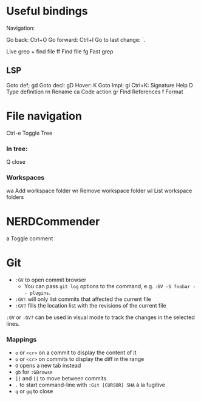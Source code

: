 # Useful bindings

Navigation:

Go back: Ctrl+O 
Go forward: Ctrl+I
Go to last change: `. 

Live grep + find file
<leader>ff Find file
<leader>fg Fast grep

## LSP
Goto def; gd
Goto decl: gD
Hover: K
Goto Impl: gi
Ctrl+K: Signature Help
<space>D Type definition
<space>rn Rename
<space>ca Code action
gr Find References
<space>f Format

# File navigation
Ctrl-e Toggle Tree

### In tree:
Q close


### Workspaces
<space>wa Add workspace folder
<space>wr Remove workspace folder
<space>wl List  workspace folders

# NERDCommender
<leader>a Toggle comment


# Git
- `:GV` to open commit browser
    - You can pass `git log` options to the command, e.g. `:GV -S foobar -- plugins`.
- `:GV!` will only list commits that affected the current file
- `:GV?` fills the location list with the revisions of the current file

`:GV` or `:GV?` can be used in visual mode to track the changes in the
selected lines.

### Mappings

- `o` or `<cr>` on a commit to display the content of it
- `o` or `<cr>` on commits to display the diff in the range
- `O` opens a new tab instead
- `gb` for `:GBrowse`
- `]]` and `[[` to move between commits
- `.` to start command-line with `:Git [CURSOR] SHA` à la fugitive
- `q` or `gq` to close
